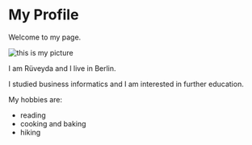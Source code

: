 # My Profile

Welcome to my page.

![this is my picture](https://ca.slack-edge.com/TTHG21AH3-U052L1K997X-7ba2c20595d8-512)

I am Rüveyda and I live in Berlin.

I studied business informatics and I am interested in further education.

My hobbies are:
- reading
- cooking and baking
- hiking
